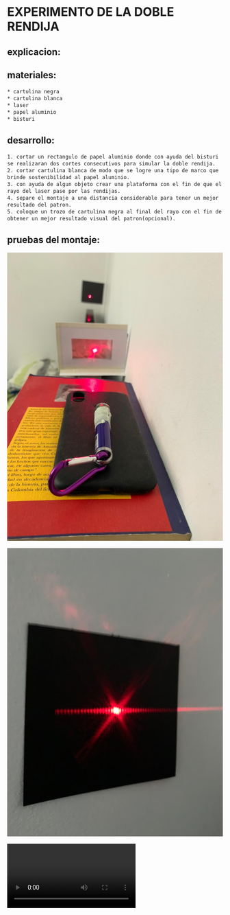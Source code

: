 # EXPERIMENTO DE LA DOBLE RENDIJA

## explicacion:
## materiales:
	* cartulina negra
	* cartulina blanca
	* laser
	* papel aluminio
	* bisturi
## desarrollo:
	1. cortar un rectangulo de papel aluminio donde con ayuda del bisturi se realizaran dos cortes consecutivos para simular la doble rendija. 
	2. cortar cartulina blanca de modo que se logre una tipo de marco que brinde sostenibilidad al papel aluminio.
	3. con ayuda de algun objeto crear una plataforma con el fin de que el rayo del laser pase por las rendijas.
	4. separe el montaje a una distancia considerable para tener un mejor resultado del patron.
	5. coloque un trozo de cartulina negra al final del rayo con el fin de obtener un mejor resultado visual del patron(opcional).
## pruebas del montaje:
 ![](/fotos/foto1.jpeg)

 ![](/fotos/foto2.jpeg)

 ![](video.mp4)



